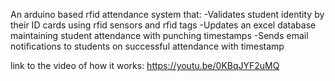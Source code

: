 An arduino based rfid attendance system that:
  -Validates student identity by their ID cards using rfid sensors and rfid tags
  -Updates an excel database maintaining student attendance with punching timestamps
  -Sends email notifications to students on successful attendance with timestamp
  
link to the video of how it works: https://youtu.be/0KBqJYF2uMQ
